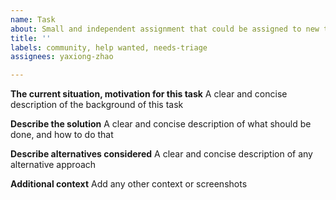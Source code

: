 ```yaml
---
name: Task
about: Small and independent assignment that could be assigned to new team member
title: ''
labels: community, help wanted, needs-triage
assignees: yaxiong-zhao

---
```


**The current situation, motivation for this task**
A clear and concise description of the background of this task

**Describe the solution**
A clear and concise description of what should be done, and how to do that

**Describe alternatives considered**
A clear and concise description of any alternative approach

**Additional context**
Add any other context or screenshots
